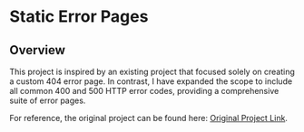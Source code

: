 # Static Error Pages
## Overview
This project is inspired by an existing project that focused solely on creating a custom 404 error page. In contrast, I have expanded the scope to include all common 400 and 500 HTTP error codes, providing a comprehensive suite of error pages.

For reference, the original project can be found here: [Original Project Link](https://github.com/ColorlibHQ/colorlib-404-customizer/tree/master/templates/template_12).